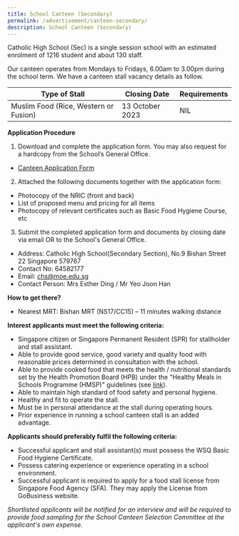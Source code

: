 ```yaml
---
title: School Canteen (Secondary)
permalink: /advertisement/canteen-secondary/
description: School Canteen (Secondary)
---
```

Catholic High School (Sec) is a single session school with an estimated enrolment of 1216 student and about 130 staff.  

Our canteen operates from Mondays to Fridays, 6.00am to 3.00pm during the school term. We have a canteen stall vacancy details as follow.


| Type of Stall | Closing Date | Requirements |
| -------- | -------- | -------- |
| Muslim Food (Rice, Western or Fusion) | 13 October 2023 | NIL|

**Application Procedure**

1. Download and complete the application form. You may also request for a hardcopy from the School’s General Office.
* [Canteen Application Form](/files/application%20for%20canteen%20stall%20in%20existing%20school.pdf)

2. Attached the following documents together with the application form:
* Photocopy of the NRIC (front and back)
* List of proposed menu and pricing for all items
* Photocopy of relevant certificates such as Basic Food Hygiene Course, etc

3. Submit the completed application form and documents by closing date via email OR to the School's General Office.

* Address: Catholic High School(Secondary Section), No.9 Bishan Street 22 Singapore 579767
* Contact No: 64582177
* Email: chs@moe.edu.sg
* Contact Person: Mrs Esther Ding / Mr Yeo Joon Han

**How to get there?**
* Nearest MRT: Bishan MRT (NS17/CC15) – 11 minutes walking distance


**Interest applicants must meet the following criteria:**
* Singapore citizen or Singapore Permanent Resident (SPR) for stallholder and stall assistant.
* Able to provide good service, good variety and quality food with reasonable prices determined in consultation with the school.
* Able to provide cooked food that meets the health / nutritional standards set by the Health Promotion Board (HPB) under the "Healthy Meals in Schools Programme (HMSP)" guidelines (see [link](https://www.hpb.gov.sg/schools/school-programmes/healthy-meals-in-schools-programme)).
* Able to maintain high standard of food safety and personal hygiene.
* Healthy and fit to operate the stall.
* Must be in personal attendance at the stall during operating hours.
* Prior experience in running a school canteen stall is an added advantage.


**Applicants should preferably fulfil the following criteria:**
* Successful applicant and stall assistant(s) must possess the WSQ Basic Food Hygiene Certificate.
* Possess catering experience or experience operating in a school environment.
* Successful applicant is required to apply for a food stall license from Singapore Food Agency (SFA). They may apply the License from GoBusiness website.


*Shortlisted applicants will be notified for an interview and will be required to provide food sampling for the School Canteen Selection Committee at the applicant's own expense.*